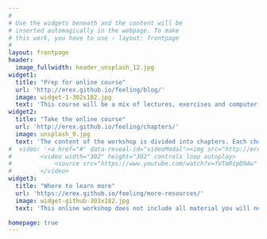 ```yaml
---
#
# Use the widgets beneath and the content will be
# inserted automagically in the webpage. To make
# this work, you have to use › layout: frontpage
#
layout: frontpage
header:
  image_fullwidth: header_unsplash_12.jpg
widget1:
  title: "Prep for online course"
  url: 'http://erex.github.io/feeling/blog/'
  image: widget-1-302x182.jpg
  text: 'This course will be a mix of lectures, exercises and computer practicals.'
widget2:
  title: "Take the online course"
  url: 'http://erex.github.io/feeling/chapters/'
  image: unsplash_9.jpg
  text: 'The content of the workshop is divided into chapters. Each chapter will take several hours to complete.'
#  video: '<a href="#" data-reveal-id="videoModal"><img src="http://erex.github.io/feeling/images/teaser-image2.png" width="302" height="182" alt=""/></a>'
#        <video width="302" height="302" controls loop autoplay>
#            <source src="https://www.youtube.com/watch?v=fVTmRzpD9Aw" type="video/mp4">
#        </video>
widget3:
  title: "Where to learn more"
  url: 'https://erex.github.io/feeling/more-resources/'
  image: widget-github-303x182.jpg
  text: 'This online workshop does not include all material you will need to be proficient at designing, conducting and analysing a distance sampling project.  Here we show you where to acquire additional resources.'

homepage: true
---
```

